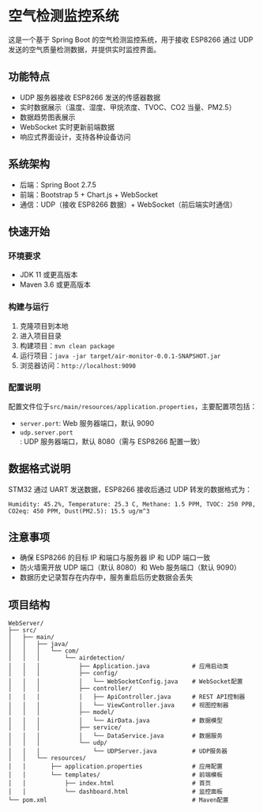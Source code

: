 # 空气检测监控系统

这是一个基于 Spring Boot 的空气检测监控系统，用于接收 ESP8266 通过 UDP 发送的空气质量检测数据，并提供实时监控界面。

## 功能特点

- UDP 服务器接收 ESP8266 发送的传感器数据
- 实时数据展示（温度、湿度、甲烷浓度、TVOC、CO2 当量、PM2.5）
- 数据趋势图表展示
- WebSocket 实时更新前端数据
- 响应式界面设计，支持各种设备访问

## 系统架构

- 后端：Spring Boot 2.7.5
- 前端：Bootstrap 5 + Chart.js + WebSocket
- 通信：UDP（接收 ESP8266 数据）+ WebSocket（前后端实时通信）

## 快速开始

### 环境要求

- JDK 11 或更高版本
- Maven 3.6 或更高版本

### 构建与运行

1. 克隆项目到本地
2. 进入项目目录
3. 构建项目：`mvn clean package`
4. 运行项目：`java -jar target/air-monitor-0.0.1-SNAPSHOT.jar`
5. 浏览器访问：`http://localhost:9090`

### 配置说明

配置文件位于`src/main/resources/application.properties`，主要配置项包括：

- `server.port`: Web 服务器端口，默认 9090
- `udp.server.port`: UDP 服务器端口，默认 8080（需与 ESP8266 配置一致）

## 数据格式说明

STM32 通过 UART 发送数据，ESP8266 接收后通过 UDP 转发的数据格式为：

```
Humidity: 45.2%, Temperature: 25.3 C, Methane: 1.5 PPM, TVOC: 250 PPB, CO2eq: 450 PPM, Dust(PM2.5): 15.5 ug/m^3
```

## 注意事项

- 确保 ESP8266 的目标 IP 和端口与服务器 IP 和 UDP 端口一致
- 防火墙需开放 UDP 端口（默认 8080）和 Web 服务端口（默认 9090）
- 数据历史记录暂存在内存中，服务重启后历史数据会丢失

## 项目结构

```
WebServer/
├── src/
│   ├── main/
│   │   ├── java/
│   │   │   └── com/
│   │   │       └── airdetection/
│   │   │           ├── Application.java            # 应用启动类
│   │   │           ├── config/
│   │   │           │   └── WebSocketConfig.java    # WebSocket配置
│   │   │           ├── controller/
│   │   │           │   ├── ApiController.java      # REST API控制器
│   │   │           │   └── ViewController.java     # 视图控制器
│   │   │           ├── model/
│   │   │           │   └── AirData.java            # 数据模型
│   │   │           ├── service/
│   │   │           │   └── DataService.java        # 数据服务
│   │   │           └── udp/
│   │   │               └── UDPServer.java          # UDP服务器
│   │   └── resources/
│   │       ├── application.properties              # 应用配置
│   │       └── templates/                          # 前端模板
│   │           ├── index.html                      # 首页
│   │           └── dashboard.html                  # 监控面板
└── pom.xml                                         # Maven配置
```
